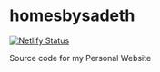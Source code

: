 # homesbysadeth

[![Netlify Status](https://api.netlify.com/api/v1/badges/40ebdda1-e715-4965-b300-a22609a6ca64/deploy-status)](https://app.netlify.com/sites/tender-bhaskara-d2e6c3/deploys)


Source code for my Personal Website

